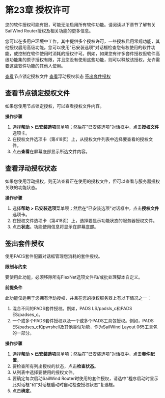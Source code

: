 # 第23章 授权许可
您的软件授权可能有限，可能无法启用所有软件功能。请阅读以下章节了解有关SailWind Router授权及相关功能的更多信息。

您可以在多用户环境中工作，其中提供多个授权许可，一些授权启用常规功能，其他授权启用高级功能。您可以使用"已安装选项"对话框检查您有权使用的软件功能，或控制在软件使用时消耗的授权许可。例如，如果您有许多套件授权但软件高级功能集的原子授权有限，并且您没有使用这些功能，则可以释放该授权，允许需要这些软件功能的其他人使用。

[查看](#page-0-0)节点锁定授权文件 [查看](#page-0-1)浮动授权状态 [签出套件授权](#page-1-0)

## 查看节点锁定授权文件
如果您使用节点锁定授权，可以查看授权文件内容。

**操作步骤**

1. 选择**帮助 > 已安装选项**菜单项；然后在"已安装选项"对话框中，点击**授权文件**选项卡。
2. 在授权文件选项卡（第418页）上，从授权文件列表中选择要查看的授权文件。
3. 点击**查看**在屏幕底部显示所选文件内容。

## 查看浮动授权状态
如果您使用浮动授权，则无法查看正在使用的授权文件，但可以查看与服务器授权关联的功能状态。

**操作步骤**

1. 选择**帮助 > 已安装选项**菜单项；然后在"已安装选项"对话框中，点击**授权文件**选项卡。
2. 在授权文件选项卡（第418页）上，选择要显示功能状态的服务器授权文件。
3. 点击**状态**。功能使用信息将显示在屏幕底部。

## 签出套件授权
使用PADS套件配置对话框管理您消耗的套件授权。

**限制与约束**

要使用此功能，必须移除所有FlexNet选项文件和/或批处理脚本自定义。

**前提条件**

此功能仅适用于您拥有浮动授权，并且在您的授权服务器上有以下情况之一：

1. 混合不同的PADS套件授权。例如，PADS LS/padsls_c和PADS ES/padses_c。
2. 一个或多个PADS套件授权以及一个或多个PADS工具包授权。例如，PADS ES/padses_c和pwrshell及其他类似功能，作为SailWind Layout 065工具包的一部分。

**操作步骤**

1. 选择**帮助 > 已安装选项**菜单项；然后在"已安装选项"对话框中，点击**套件配置**。
2. 要检查所有列出授权的状态，点击**检查状态**。
3. 从列表中选择要使用的授权文件。
4. 要确定每次启动SailWind Router时使用的套件授权，请选中"程序启动时显示此对话框"和"对话框启动时自动检查授权状态"复选框。
5. 点击**确定**。